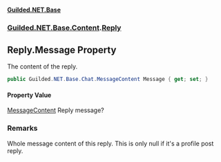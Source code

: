 
#### [Guilded.NET.Base](index 'index')
### [Guilded.NET.Base.Content](index#Guilded_NET_Base_Content 'Guilded.NET.Base.Content').[Reply](Reply 'Guilded.NET.Base.Content.Reply')
## Reply.Message Property
The content of the reply.  
```csharp
public Guilded.NET.Base.Chat.MessageContent Message { get; set; }
```

#### Property Value
[MessageContent](MessageContent 'Guilded.NET.Base.Chat.MessageContent')
Reply message?
### Remarks
Whole message content of this reply. This is only null if it's a profile post reply.  
